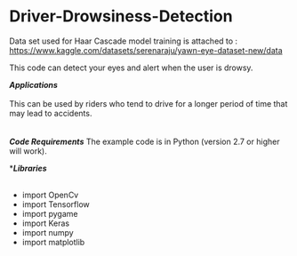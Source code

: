# Driver-Drowsiness-Detection
Data set used for Haar Cascade model training is attached to : https://www.kaggle.com/datasets/serenaraju/yawn-eye-dataset-new/data

This code can detect your eyes and alert when the user is drowsy.

***Applications*** <br><br>
This can be used by riders who tend to drive for a longer period of time that may lead to accidents.
<br><br><br>
***Code Requirements***
The example code is in Python (version 2.7 or higher will work).

****Libraries***
<br><br>
<ul>
  <li>import OpenCv</li>
  <li>import Tensorflow</li>
  <li>import pygame</li>
  <li>import Keras</li>
  <li>import numpy</li>
  <li>import matplotlib</li>
</ul>

